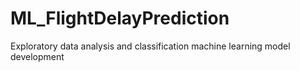 # ML_FlightDelayPrediction
Exploratory data analysis and classification machine learning model development

